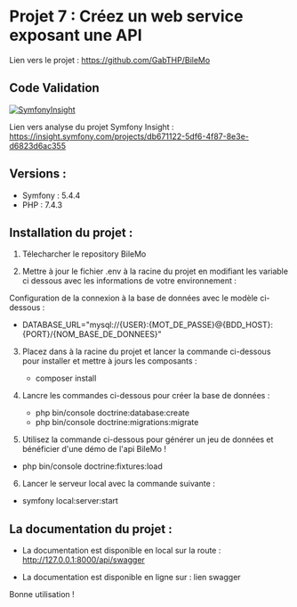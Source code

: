# Projet 7 : Créez un web service exposant une API

Lien vers le projet : https://github.com/GabTHP/BileMo

## Code Validation

[![SymfonyInsight](https://insight.symfony.com/projects/04a7926a-317a-4c4e-9a2e-c9d77f918b47/small.svg)](https://insight.symfony.com/projects/04a7926a-317a-4c4e-9a2e-c9d77f918b47)

Lien vers analyse du projet Symfony Insight : https://insight.symfony.com/projects/db671122-5df6-4f87-8e3e-d6823d6ac355

## Versions :

- Symfony : 5.4.4
- PHP : 7.4.3

## Installation du projet :

1. Télecharcher le repository BileMo

2. Mettre à jour le fichier .env à la racine du projet en modifiant les variable ci dessous avec les informations de votre environnement :

Configuration de la connexion à la base de données avec le modèle ci-dessous :

- DATABASE_URL="mysql://{USER}:{MOT_DE_PASSE}@{BDD_HOST}:{PORT}/{NOM_BASE_DE_DONNEES}"

3. Placez dans à la racine du projet et lancer la commande ci-dessous pour installer et mettre à jours les composants :

   - composer install

4. Lancre les commandes ci-dessous pour créer la base de données :

   - php bin/console doctrine:database:create
   - php bin/console doctrine:migrations:migrate

5. Utilisez la commande ci-dessous pour générer un jeu de données et bénéficier d'une démo de l'api BileMo !

- php bin/console doctrine:fixtures:load

6. Lancer le serveur local avec la commande suivante :

- symfony local:server:start

## La documentation du projet :

- La documentation est disponible en local sur la route : http://127.0.0.1:8000/api/swagger

- La documentation est disponible en ligne sur : lien swagger

Bonne utilisation !
